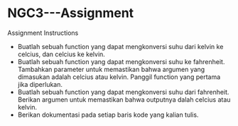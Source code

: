 # NGC3---Assignment

Assignment Instructions

* Buatlah sebuah function yang dapat mengkonversi suhu dari kelvin ke celcius, dan celcius ke kelvin.
* Buatlah sebuah function yang dapat mengkonversi suhu ke fahrenheit. Tambahkan parameter untuk memastikan bahwa argumen yang dimasukan adalah celcius atau kelvin. 
  Panggil function yang pertama jika diperlukan.
* Buatlah sebuah function yang dapat mengkonversi suhu dari fahrenheit. Berikan argumen untuk memastikan bahwa outputnya dalah celcius atau kelvin.
* Berikan dokumentasi pada setiap baris kode yang kalian tulis.
